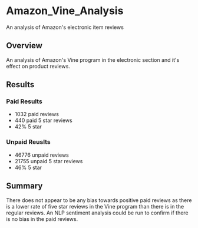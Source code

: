 # Amazon_Vine_Analysis

An analysis of Amazon's electronic item reviews

## Overview

An analysis of Amazon's Vine program in the electronic section and it's effect on product reviews.

## Results

### Paid Results
- 1032 paid reviews
- 440 paid 5 star reviews
- 42% 5 star

### Unpaid Reuslts
- 46776 unpaid reviews
- 21755 unpaid 5 star reviews
- 46% 5 star

## Summary

There does not appear to be any bias towards positive paid reviews as there is a lower rate of five star reviews in the Vine program than there is in the regular reviews. An NLP sentiment analysis could be run to confirm if there is no bias in the paid reviews.
